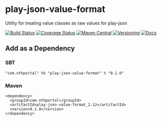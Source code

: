 # play-json-value-format
Utility for treating value classes as raw values for play-json

[![Build Status](https://travis-ci.org/NthPortal/play-json-value-format.svg?branch=master)](https://travis-ci.org/NthPortal/play-json-value-format)
[![Coverage Status](https://coveralls.io/repos/github/NthPortal/play-json-value-format/badge.svg?branch=master)](https://coveralls.io/github/NthPortal/play-json-value-format?branch=master)
[![Maven Central](https://img.shields.io/maven-central/v/com.nthportal/play-json-value-format_2.12.svg)](https://mvnrepository.com/artifact/com.nthportal/play-json-value-format_2.12)
[![Versioning](https://img.shields.io/badge/versioning-semver%202.0.0-blue.svg)](http://semver.org/spec/v2.0.0.html)
[![Docs](https://www.javadoc.io/badge/com.nthportal/play-json-value-format_2.12.svg?color=blue&label=docs)](https://www.javadoc.io/doc/com.nthportal/play-json-value-format_2.12)

## Add as a Dependency

### SBT
```
"com.nthportal" %% "play-json-value-format" % "0.1.0"
```

### Maven
```
<dependency>
  <groupId>com.nthportal</groupId>
  <artifactId>play-json-value-format_2.12</artifactId>
  <version>0.1.0</version>
</dependency>
```
